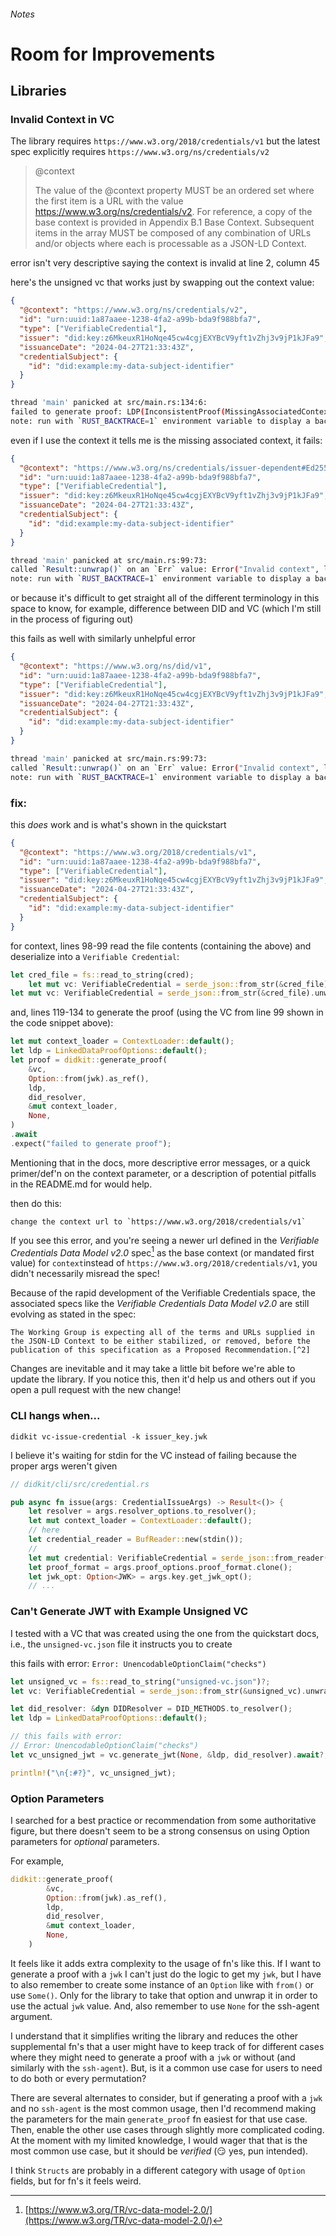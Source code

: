 ###### Notes

# Room for Improvements

## Libraries

### Invalid Context in VC

The library requires `https://www.w3.org/2018/credentials/v1` but the latest
spec explicitly requires `https://www.w3.org/ns/credentials/v2`

> @context
>
> The value of the @context property MUST be an ordered set where the first item
> is a URL with the value https://www.w3.org/ns/credentials/v2. For reference, a
> copy of the base context is provided in Appendix B.1 Base Context. Subsequent
> items in the array MUST be composed of any combination of URLs and/or objects
> where each is processable as a JSON-LD Context.

error isn't very descriptive saying the context is invalid at line 2, column 45

here's the unsigned vc that works just by swapping out the context value:

```json
{
  "@context": "https://www.w3.org/ns/credentials/v2",
  "id": "urn:uuid:1a87aaee-1238-4fa2-a99b-bda9f988bfa7",
  "type": ["VerifiableCredential"],
  "issuer": "did:key:z6MkeuxR1HoNqe45cw4cgjEXYBcV9yft1vZhj3v9jP1kJFa9",
  "issuanceDate": "2024-04-27T21:33:43Z",
  "credentialSubject": {
    "id": "did:example:my-data-subject-identifier"
  }
}
```

```sh
thread 'main' panicked at src/main.rs:134:6:
failed to generate proof: LDP(InconsistentProof(MissingAssociatedContext("https://www.w3.org/ns/credentials/issuer-dependent#Ed25519Signature2018")))
note: run with `RUST_BACKTRACE=1` environment variable to display a backtrace
```

even if I use the context it tells me is the missing associated context, it
fails:

```json
{
  "@context": "https://www.w3.org/ns/credentials/issuer-dependent#Ed25519Signature2018",
  "id": "urn:uuid:1a87aaee-1238-4fa2-a99b-bda9f988bfa7",
  "type": ["VerifiableCredential"],
  "issuer": "did:key:z6MkeuxR1HoNqe45cw4cgjEXYBcV9yft1vZhj3v9jP1kJFa9",
  "issuanceDate": "2024-04-27T21:33:43Z",
  "credentialSubject": {
    "id": "did:example:my-data-subject-identifier"
  }
}
```

```sh
thread 'main' panicked at src/main.rs:99:73:
called `Result::unwrap()` on an `Err` value: Error("Invalid context", line: 2, column: 87)
note: run with `RUST_BACKTRACE=1` environment variable to display a backtrace
```

or because it's difficult to get straight all of the different terminology in
this space to know, for example, difference between DID and VC (which I'm still
in the process of figuring out)

this fails as well with similarly unhelpful error

```json
{
  "@context": "https://www.w3.org/ns/did/v1",
  "id": "urn:uuid:1a87aaee-1238-4fa2-a99b-bda9f988bfa7",
  "type": ["VerifiableCredential"],
  "issuer": "did:key:z6MkeuxR1HoNqe45cw4cgjEXYBcV9yft1vZhj3v9jP1kJFa9",
  "issuanceDate": "2024-04-27T21:33:43Z",
  "credentialSubject": {
    "id": "did:example:my-data-subject-identifier"
  }
}
```

```sh
thread 'main' panicked at src/main.rs:99:73:
called `Result::unwrap()` on an `Err` value: Error("Invalid context", line: 2, column: 44)
note: run with `RUST_BACKTRACE=1` environment variable to display a backtrace
```

### fix:

this _does_ work and is what's shown in the quickstart

```json
{
  "@context": "https://www.w3.org/2018/credentials/v1",
  "id": "urn:uuid:1a87aaee-1238-4fa2-a99b-bda9f988bfa7",
  "type": ["VerifiableCredential"],
  "issuer": "did:key:z6MkeuxR1HoNqe45cw4cgjEXYBcV9yft1vZhj3v9jP1kJFa9",
  "issuanceDate": "2024-04-27T21:33:43Z",
  "credentialSubject": {
    "id": "did:example:my-data-subject-identifier"
  }
}
```

for context, lines 98-99 read the file contents (containing the above) and
deserialize into a `Verifiable Credential`:

```rust
let cred_file = fs::read_to_string(cred);
    let mut vc: VerifiableCredential = serde_json::from_str(&cred_file).unwrap();
let mut vc: VerifiableCredential = serde_json::from_str(&cred_file).unwrap();
```

and, lines 119-134 to generate the proof (using the VC from line 99 shown in the
code snippet above):

```rust
let mut context_loader = ContextLoader::default();
let ldp = LinkedDataProofOptions::default();
let proof = didkit::generate_proof(
    &vc,
    Option::from(jwk).as_ref(),
    ldp,
    did_resolver,
    &mut context_loader,
    None,
)
.await
.expect("failed to generate proof");
```

Mentioning that in the docs, more descriptive error messages, or a quick
primer/def'n on the context parameter, or a description of potential pitfalls in
the README.md for would help.

then do this:

    change the context url to `https://www.w3.org/2018/credentials/v1`

If you see this error, and you're seeing a newer url defined in the _Verifiable_
_Credentials Data Model v2.0_ spec[^1] as the base context (or mandated first
value) for `context`instead of `https://www.w3.org/2018/credentials/v1`, you
didn't necessarily misread the spec!

Because of the rapid development of the Verifiable Credentials space, the
associated specs like the _Verifiable Credentials Data Model v2.0_ are still
evolving as stated in the spec:

    The Working Group is expecting all of the terms and URLs supplied in the JSON-LD Context to be either stabilized, or removed, before the publication of this specification as a Proposed Recommendation.[^2]

Changes are inevitable and it may take a little bit before we're able to update
the library. If you notice this, then it'd help us and others out if you open a
pull request with the new change!

### CLI hangs when...

    didkit vc-issue-credential -k issuer_key.jwk

I believe it's waiting for stdin for the VC instead of failing because the
proper args weren't given

```rust
// didkit/cli/src/credential.rs

pub async fn issue(args: CredentialIssueArgs) -> Result<()> {
    let resolver = args.resolver_options.to_resolver();
    let mut context_loader = ContextLoader::default();
    // here
    let credential_reader = BufReader::new(stdin());
    //
    let mut credential: VerifiableCredential = serde_json::from_reader(credential_reader).unwrap();
    let proof_format = args.proof_options.proof_format.clone();
    let jwk_opt: Option<JWK> = args.key.get_jwk_opt();
    // ...
```

### Can't Generate JWT with Example Unsigned VC

I tested with a VC that was created using the one from the quickstart docs,
i.e., the `unsigned-vc.json` file it instructs you to create

this fails with error: `Error: UnencodableOptionClaim("checks")`

```rust
let unsigned_vc = fs::read_to_string("unsigned-vc.json")?;
let vc: VerifiableCredential = serde_json::from_str(&unsigned_vc).unwrap();

let did_resolver: &dyn DIDResolver = DID_METHODS.to_resolver();
let ldp = LinkedDataProofOptions::default();

// this fails with error:
// Error: UnencodableOptionClaim("checks")
let vc_unsigned_jwt = vc.generate_jwt(None, &ldp, did_resolver).await?;

println!("\n{:#?}", vc_unsigned_jwt);
```

### Option Parameters

I searched for a best practice or recommendation from some authoritative figure,
but there doesn't seem to be a strong consensus on using Option parameters for
_optional_ parameters.

For example,

```rust
didkit::generate_proof(
        &vc,
        Option::from(jwk).as_ref(),
        ldp,
        did_resolver,
        &mut context_loader,
        None,
    )
```

It feels like it adds extra complexity to the usage of fn's like this. If I want
to generate a proof with a `jwk` I can't just do the logic to get my `jwk`, but
I have to also remember to create some instance of an `Option` like with
`from()` or use `Some()`. Only for the library to take that option and unwrap it
in order to use the actual `jwk` value. And, also remember to use `None` for the ssh-agent argument.

I understand that it simplifies writing the library and reduces the other
supplemental fn's that a user might have to keep track of for different cases
where they might need to generate a proof with a `jwk` or without (and similarly
with the `ssh-agent`). But, is it a common use case for users to need to do both
or every permutation?

There are several alternates to consider, but if generating a proof with a `jwk`
and no `ssh-agent` is the most common usage, then I'd recommend making the
parameters for the main `generate_proof` fn easiest for that use case. Then,
enable the other use cases through slightly more complicated coding. At the
moment with my limited knowledge, I would wager that that is the most common use
case, but it should be _verified_ (😏 yes, pun intended).

I think `Structs` are probably in a different category with usage of `Option` fields, but for fn's it feels weird.

[^1]:
    [https://www.w3.org/TR/vc-data-model-2.0/](https://www.w3.org/TR/vc-data-model-2.0/)

[^2]:
    [https://www.w3.org/TR/vc-data-model-2.0/#base-context](https://www.w3.org/TR/vc-data-model-2.0/#base-context)
